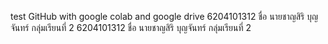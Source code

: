 test GitHub with google colab and google drive
6204101312 ชื่อ นายชาญสิริ บุญจันทร์ กลุ่มเรียนที่ 2
6204101312 ชื่อ นายชาญสิริ บุญจันทร์ กลุ่มเรียนที่ 2
